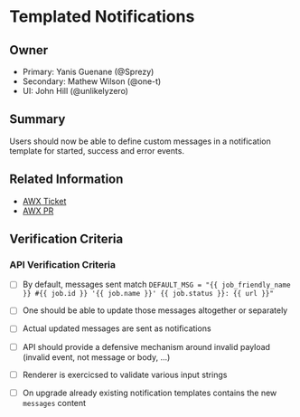 # Templated Notifications

## Owner

* Primary: Yanis Guenane (@Sprezy)
* Secondary: Mathew Wilson (@one-t)
* UI: John Hill (@unlikelyzero)


## Summary

Users should now be able to define custom messages in a notification template for
started, success and error events.


## Related Information

- [AWX Ticket](https://github.com/ansible/awx/issues/79)
- [AWX PR](https://github.com/ansible/awx/pull/4291)


## Verification Criteria

### API Verification Criteria

- [ ] By default, messages sent match `DEFAULT_MSG = "{{ job_friendly_name }} #{{ job.id }} '{{ job.name }}' {{ job.status }}: {{ url }}"`
- [ ] One should be able to update those messages altogether or separately
- [ ] Actual updated messages are sent as notifications
- [ ] API should provide a defensive mechanism around invalid payload (invalid event, not message or body, ...)
- [ ] Renderer is exercicsed to validate various input strings
- [ ] On upgrade already existing notification templates contains the new `messages` content


